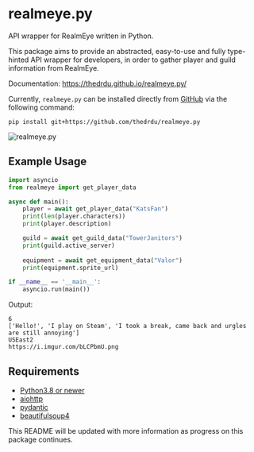 # realmeye.py

API wrapper for RealmEye written in Python.

This package aims to provide an abstracted, easy-to-use and fully type-hinted API wrapper for developers, in order to gather player and guild information from RealmEye.

Documentation: https://thedrdu.github.io/realmeye.py/

Currently, `realmeye.py` can be installed directly from [GitHub](https://github.com/thedrdu/realmeye.py) via the following command:

```
pip install git+https://github.com/thedrdu/realmeye.py
```

![realmeye.py](./docs/assets/realmeye.png)

## Example Usage
```py
import asyncio
from realmeye import get_player_data

async def main():
    player = await get_player_data("KatsFan")
    print(len(player.characters))
    print(player.description)

    guild = await get_guild_data("TowerJanitors")
    print(guild.active_server)
    
    equipment = await get_equipment_data("Valor")
    print(equipment.sprite_url)

if __name__ == '__main__':
    asyncio.run(main())
```
Output:
```
6
['Hello!', 'I play on Steam', 'I took a break, came back and urgles are still annoying']
USEast2
https://i.imgur.com/bLCPbmU.png
```

## Requirements
* [Python3.8 or newer](https://www.python.org/downloads/)
* [aiohttp](https://docs.aiohttp.org/en/stable/)
* [pydantic](https://docs.pydantic.dev/latest/)
* [beautifulsoup4](https://beautiful-soup-4.readthedocs.io/en/latest/)

This README will be updated with more information as progress on this package continues.
